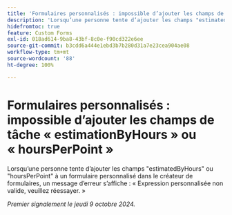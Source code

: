 ```yaml
---
title: 'Formulaires personnalisés : impossible d’ajouter les champs de tâche « estimationByHours » ou « hoursPerPoint »'
description: 'Lorsqu’une personne tente d’ajouter les champs "estimatedByHours" ou "hoursPerPoint" à un formulaire personnalisé dans le créateur de formulaires, un message d’erreur s’affiche : « Expression personnalisée non valide, veuillez réessayer. »'
hidefromtoc: true
feature: Custom Forms
exl-id: 018ad614-9ba8-43bf-8c0e-f90cd322e6ee
source-git-commit: b3cdd6a444e1ebd3b7b280d31a7e23cea904ae08
workflow-type: tm+mt
source-wordcount: '88'
ht-degree: 100%

---
```


# Formulaires personnalisés : impossible d’ajouter les champs de tâche « estimationByHours » ou « hoursPerPoint »

<!--[!NOTE]
>
>This article was fixed on December 5, 2024.-->

Lorsqu’une personne tente d’ajouter les champs &quot;estimatedByHours&quot; ou &quot;hoursPerPoint&quot; à un formulaire personnalisé dans le créateur de formulaires, un message d’erreur s’affiche : « Expression personnalisée non valide, veuillez réessayer. »

_Premier signalement le jeudi 9 octobre 2024._
